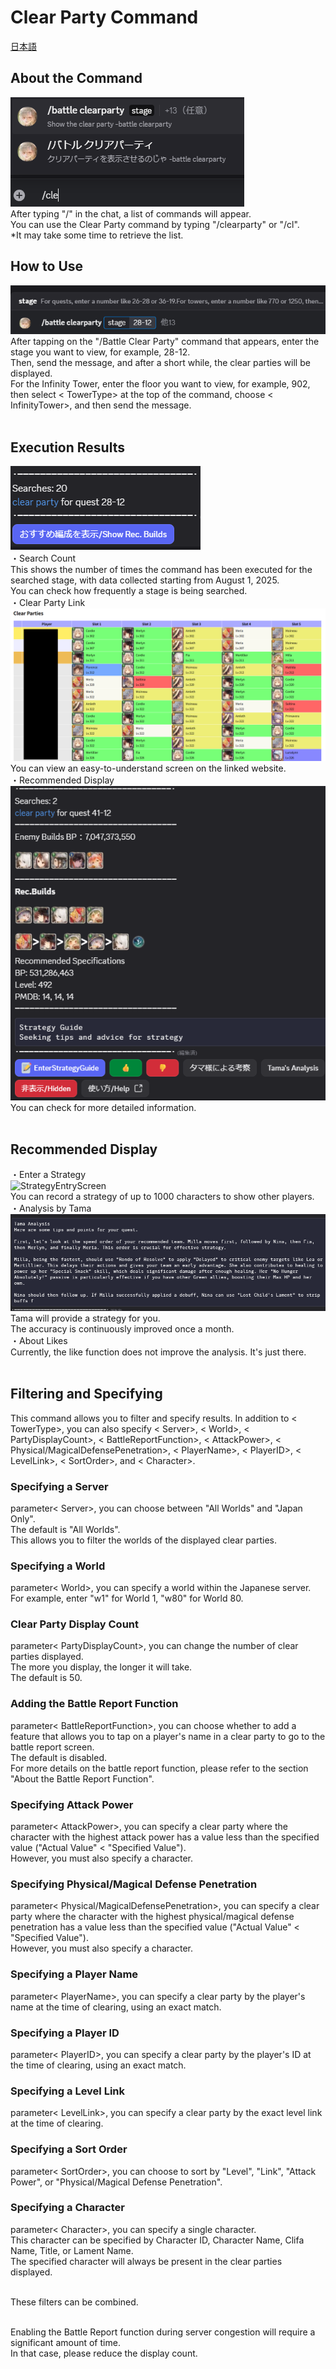 # Clear Party Command
[日本語](HelpClearPartyJP.md)<br>
## About the Command 
![UseScreen](HelpClearPartyCommandEN.png) <br>
After typing "/" in the chat, a list of commands will appear. <br>
You can use the Clear Party command by typing "/clearparty" or "/cl". <br>
*It may take some time to retrieve the list. <br>
## How to Use 
![ExecutionScreen](HelpClearPartyExecutionEN.png) <br>
After tapping on the "/Battle Clear Party" command that appears, enter the stage you want to view, for example, 28-12. <br>
Then, send the message, and after a short while, the clear parties will be displayed. <br>
For the Infinity Tower, enter the floor you want to view, for example, 902, then select < TowerType> at the top of the command, choose < InfinityTower>, and then send the message. <br><br>

## Execution Results 
![ExecutionResultScreen](HelpClearPartyExecutionResultEN.png) <br>
・Search Count<br>
This shows the number of times the command has been executed for the searched stage, with data collected starting from August 1, 2025. <br>
You can check how frequently a stage is being searched. <br>
・Clear Party Link<br>
![ShowRecBuilds](HelpClearPartyDisplayEN.png) <br>
You can view an easy-to-understand screen on the linked website. <br>
・Recommended Display<br>
![RecBuilds](HelpClearPartyExecutionResultSRBEN.png) <br>
You can check for more detailed information. <br><br>

## Recommended Display 
・Enter a Strategy<br>
![StrategyEntryScreen](HelpClearPartyExecutionResultSRBSaveEN.png) <br>
You can record a strategy of up to 1000 characters to show other players. <br>
・Analysis by Tama<br>
![AnalysisScreen](HelpClearPartyExecutionResultSRBTamaEN.png) <br>
Tama will provide a strategy for you. <br>
The accuracy is continuously improved once a month. <br>
・About Likes<br>
Currently, the like function does not improve the analysis. It's just there. <br><br>

## Filtering and Specifying 
This command allows you to filter and specify results. In addition to < TowerType>, you can also specify < Server>, < World>, < PartyDisplayCount>, < BattleReportFunction>, < AttackPower>, < Physical/MagicalDefensePenetration>, < PlayerName>, < PlayerID>, < LevelLink>, < SortOrder>, and < Character>. <br>
### Specifying a Server 
parameter< Server>, you can choose between "All Worlds" and "Japan Only". <br>
The default is "All Worlds". <br>
This allows you to filter the worlds of the displayed clear parties. <br>

### Specifying a World 
parameter< World>, you can specify a world within the Japanese server.<br>
For example, enter "w1" for World 1, "w80" for World 80. <br>

### Clear Party Display Count 
parameter< PartyDisplayCount>, you can change the number of clear parties displayed. <br>
The more you display, the longer it will take. <br>
The default is 50. <br>

### Adding the Battle Report Function 
parameter< BattleReportFunction>, you can choose whether to add a feature that allows you to tap on a player's name in a clear party to go to the battle report screen. <br>
The default is disabled. <br>
For more details on the battle report function, please refer to the section "About the Battle Report Function". <br>

### Specifying Attack Power 
parameter< AttackPower>, you can specify a clear party where the character with the highest attack power has a value less than the specified value ("Actual Value" < "Specified Value"). <br>
However, you must also specify a character. <br>

### Specifying Physical/Magical Defense Penetration 
parameter< Physical/MagicalDefensePenetration>, you can specify a clear party where the character with the highest physical/magical defense penetration has a value less than the specified value ("Actual Value" < "Specified Value"). <br>
However, you must also specify a character. <br>

### Specifying a Player Name 
parameter< PlayerName>, you can specify a clear party by the player's name at the time of clearing, using an exact match. <br>

### Specifying a Player ID 
parameter< PlayerID>, you can specify a clear party by the player's ID at the time of clearing, using an exact match. <br>

### Specifying a Level Link 
parameter< LevelLink>, you can specify a clear party by the exact level link at the time of clearing. <br>

### Specifying a Sort Order 
parameter< SortOrder>, you can choose to sort by "Level", "Link", "Attack Power", or "Physical/Magical Defense Penetration". <br>

### Specifying a Character 
parameter< Character>, you can specify a single character. <br>
This character can be specified by Character ID, Character Name, Clifa Name, Title, or Lament Name. <br>
The specified character will always be present in the clear parties displayed. <br><br>

These filters can be combined. <br><br>

Enabling the Battle Report function during server congestion will require a significant amount of time. <br>
In that case, please reduce the display count. <br><br>